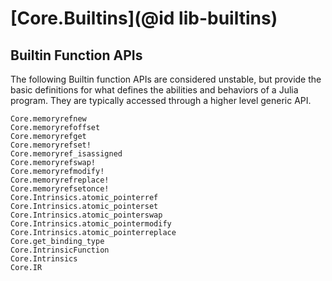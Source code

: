 # [Core.Builtins](@id lib-builtins)

## Builtin Function APIs

The following Builtin function APIs are considered unstable, but provide the basic
definitions for what defines the abilities and behaviors of a Julia program. They are
typically accessed through a higher level generic API.

```@docs
Core.memoryrefnew
Core.memoryrefoffset
Core.memoryrefget
Core.memoryrefset!
Core.memoryref_isassigned
Core.memoryrefswap!
Core.memoryrefmodify!
Core.memoryrefreplace!
Core.memoryrefsetonce!
Core.Intrinsics.atomic_pointerref
Core.Intrinsics.atomic_pointerset
Core.Intrinsics.atomic_pointerswap
Core.Intrinsics.atomic_pointermodify
Core.Intrinsics.atomic_pointerreplace
Core.get_binding_type
Core.IntrinsicFunction
Core.Intrinsics
Core.IR
```
